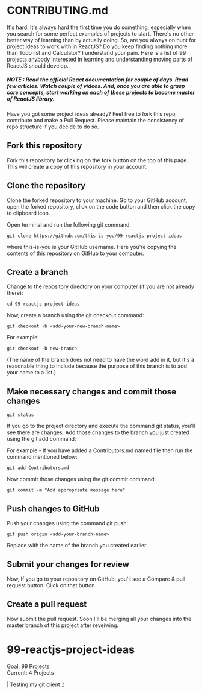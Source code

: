 # CONTRIBUTING.md

It's hard. It's always hard the first time you do something, especially when you search for some perfect examples of projects to start. There's no other better way of learning than by actually doing. So, are you always on hunt for project ideas to work with in ReactJS? Do you keep finding nothing more than Todo list and Calculator? I understand your pain.
Here is a list of 99 projects anybody interested in learning and understanding moving parts of ReactJS should develop.




##### NOTE : Read the official React documentation for couple of days. Read few articles. Watch couple of videos. And, once you are able to grasp core concepts, start working on each of these projects to become master of ReactJS library.

Have you got some project ideas already? Feel free to fork this repo, contribute and make a Pull Request. Please maintain the consistency of repo structure if you decide to do so.

## Fork this repository
Fork this repository by clicking on the fork button on the top of this page. This will create a copy of this repository in your account.

## Clone the repository

Clone the forked repository to your machine. Go to your GitHub account, open the forked repository, click on the code button and then click the copy to clipboard icon.

Open terminal and run the following git command:


`git clone https://github.com/this-is-you/99-reactjs-project-ideas`

where this-is-you is your GitHub username. Here you're copying the contents of this repository on GitHub to your computer.

## Create a branch
Change to the repository directory on your computer (if you are not already there):

`cd 99-reactjs-project-ideas`

Now, create a branch using the git checkout command:

`git checkout -b <add-your-new-branch-name>`

For example:

`git checkout -b new-branch`

(The name of the branch does not need to have the word add in it, but it's a reasonable thing to include because the purpose of this branch is to add your name to a list.)

## Make necessary changes and commit those changes

`git status`

If you go to the project directory and execute the command git status, you'll see there are changes. Add those changes to the branch you just created using the git add command:

For example - If you have added a Contributors.md named file then run the command mentioned below:

`git add Contributors.md`

Now commit those changes using the git commit command:

`git commit -m "Add appropriate message here"`

## Push changes to GitHub
Push your changes using the command git push:

`git push origin <add-your-branch-name>`

Replace <add-your-branch-name> with the name of the branch you created earlier.

## Submit your changes for review
Now, If you go to your repository on GitHub, you'll see a Compare & pull request button. Click on that button.

## Create a pull request

Now submit the pull request. Soon I'll be merging all your changes into the master branch of this project after reveiwing. 
  
  
# 99-reactjs-project-ideas

Goal: 99 Projects  
Current: 4 Projects

| Testing my git client :)